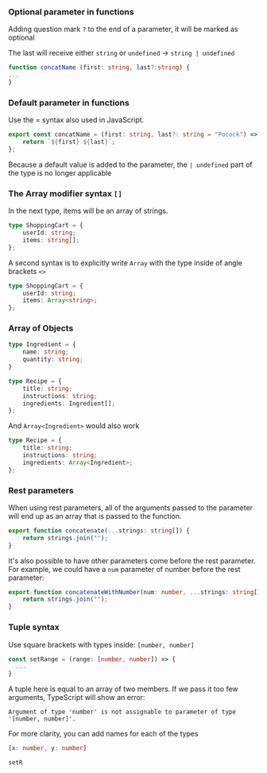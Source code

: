 
### Optional parameter in functions
Adding  question mark `?` to the end of a parameter, it will be marked as optional

The last will receive either `string` or `undefined` -> `string | undefined`
```ts
function concatName (first: string, last?:string) {
...
}
```

### Default parameter in functions

Use the =  syntax also used in JavaScript.
```ts
export const concatName = (first: string, last?: string = "Pocock") => {
	return `${first} ${last}`;
};
```

Because a default value is added to the parameter, the `| undefined` part of the type is no longer applicable

### The Array modifier syntax `[]`

In the next type, items will be an array of strings.
```ts
type ShoppingCart = {
	userId: string;
	items: string[];
};
```

A second syntax is to explicitly write `Array` with the type inside of angle brackets `<>`
```ts
type ShoppingCart = {
	userId: string;
	items: Array<string>;
};
```

### Array of Objects 

```ts
type Ingredient = {
	name: string;
	quantity: string;
}

type Recipe = {
	title: string;
	instructions: string;
	ingredients: Ingredient[];
};
```

And `Array<Ingredient>` would also work
```ts
type Recipe = {
	title: string;
	instructions: string;
	ingredients: Array<Ingredient>;
};
```

### Rest parameters

When using rest parameters, all of the arguments passed to the parameter will end up as an array that is passed to the function.
```ts
export function concatenate(...strings: string[]) {
	return strings.join("");
}
```

It's also possible to have other parameters come before the rest parameter. For example, we could have a `num` parameter of number before the rest parameter:

```ts
export function concatenateWithNumber(num: number, ...strings: string[]) {
	return strings.join("");
}
```

### Tuple syntax

Use square brackets with types inside: `[number, number]`

```ts
const setRange = (range: [number, number]) => {
  ...
}
```

A tuple here is equal to an array of two members. If we pass it too few arguments, TypeScript will show an error:
```
Argument of type 'number' is not assignable to parameter of type '[number, number]'.
```

For more clarity, you can add names for each of the types
```ts
[x: number, y: number]

setR
```